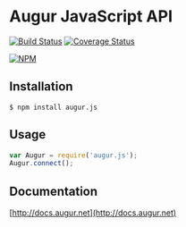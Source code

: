 Augur JavaScript API
====================

[![Build Status](https://travis-ci.org/AugurProject/augur.js.svg?branch=master)](https://travis-ci.org/AugurProject/augur.js)
[![Coverage Status](https://coveralls.io/repos/AugurProject/augur.js/badge.svg?branch=master&service=github)](https://coveralls.io/github/AugurProject/augur.js?branch=master)

[![NPM](https://nodei.co/npm/augur.js.png?downloads=true)](https://nodei.co/npm/augur.js/)

Installation
------------

    $ npm install augur.js

Usage
-----

```javascript
var Augur = require('augur.js');
Augur.connect();
```

Documentation
-------------

[http://docs.augur.net](http://docs.augur.net)
